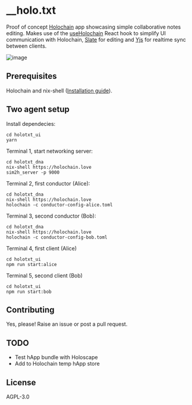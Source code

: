 # __holo.txt

Proof of concept [Holochain](https://holochain.org) app showcasing simple collaborative notes editing. Makes use of the <a href='https://github.com/kristoferlund/react-holochain-hook'>useHolochain</a> React hook to simplify UI communication with Holochain, <a href='https://www.slatejs.org/'>Slate</a> for editing and <a href='https://yjs.dev/'>Yjs</a> for realtime sync between clients.

![image](https://user-images.githubusercontent.com/9698363/71314686-61cb0c00-244d-11ea-9429-2dd0e7c7d701.png)

## Prerequisites 

Holochain and nix-shell ([Installation guide](https://developer.holochain.org/docs/install/)).

## Two agent setup

Install dependecies:
```
cd holotxt_ui
yarn
```

Terminal 1, start networking server:

```
cd holotxt_dna
nix-shell https://holochain.love
sim2h_server -p 9000
```

Terminal 2, first conductor (Alice):

```
cd holotxt_dna
nix-shell https://holochain.love
holochain -c conductor-config-alice.toml
```

Terminal 3, second conductor (Bob):

```
cd holotxt_dna
nix-shell https://holochain.love
holochain -c conductor-config-bob.toml
```

Terminal 4, first client (Alice)

```
cd holotxt_ui
npm run start:alice
```

Terminal 5, second client (Bob)

```
cd holotxt_ui
npm run start:bob
```

## Contributing

Yes, please! Raise an issue or post a pull request. 

## TODO

- Test hApp bundle with Holoscape
- Add to Holochain temp hApp store

## License

AGPL-3.0